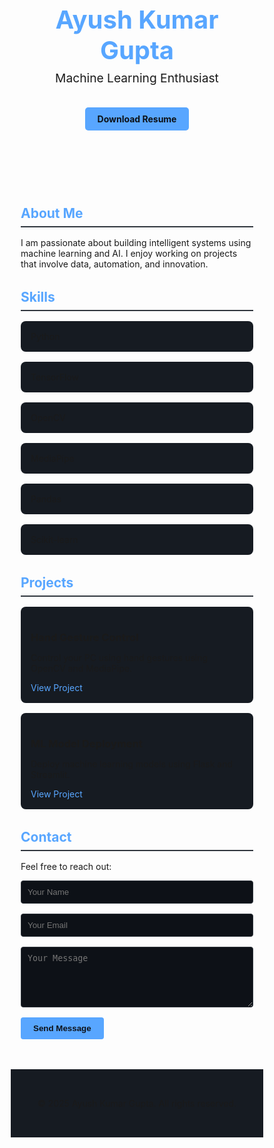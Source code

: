 <!DOCTYPE html>
<html lang="en">
<head>
  <meta charset="UTF-8" />
  <meta name="viewport" content="width=device-width, initial-scale=1.0" />
  <title>Ayush Kumar Gupta | Portfolio</title>
  <link rel="preconnect" href="https://fonts.googleapis.com">
  <link rel="preconnect" href="https://fonts.gstatic.com" crossorigin>
  <link href="https://fonts.googleapis.com/css2?family=Poppins:wght@300;500;700&display=swap" rel="stylesheet">
  <link rel="stylesheet" href="https://cdnjs.cloudflare.com/ajax/libs/font-awesome/6.4.0/css/all.min.css">
  <link href="https://unpkg.com/aos@2.3.1/dist/aos.css" rel="stylesheet">
  <style>
    * {
      margin: 0;
      padding: 0;
      box-sizing: border-box;
    }

    body {
      font-family: 'Poppins', sans-serif;
      background-color: #0d1117;
      color: #c9d1d9;
      line-height: 1.6;
    }

    header {
      text-align: center;
      padding: 4rem 1rem;
    }

    header h1 {
      font-size: 2.5rem;
      color: #58a6ff;
    }

    header p {
      font-size: 1.2rem;
      margin-top: 0.5rem;
    }

    .resume-btn {
      display: inline-block;
      padding: 10px 20px;
      margin-top: 1rem;
      background-color: #58a6ff;
      color: #0d1117;
      text-decoration: none;
      border-radius: 5px;
      font-weight: bold;
    }
    .resume-btn:hover {
      background-color: #1f6feb;
      color: white;
    }

    section {
      max-width: 900px;
      margin: 2rem auto;
      padding: 0 1rem;
    }

    h2 {
      color: #58a6ff;
      margin-bottom: 1rem;
      border-bottom: 2px solid #30363d;
      padding-bottom: 0.5rem;
    }

    .skills, .projects {
      display: grid;
      grid-template-columns: repeat(auto-fit, minmax(200px, 1fr));
      gap: 1rem;
    }

    .skill, .project {
      background-color: #161b22;
      padding: 1rem;
      border-radius: 8px;
      box-shadow: 0 0 5px rgba(255, 255, 255, 0.05);
    }

    .project a {
      color: #58a6ff;
      text-decoration: none;
    }

    footer {
      text-align: center;
      padding: 2rem 1rem;
      background-color: #161b22;
      margin-top: 3rem;
    }

    .socials a {
      color: #c9d1d9;
      margin: 0 0.5rem;
      font-size: 1.5rem;
      text-decoration: none;
      transition: color 0.3s ease;
    }

    .socials a:hover {
      color: #58a6ff;
    }

    form input, form textarea {
      width: 100%;
      padding: 10px;
      margin-bottom: 1rem;
      background: #0d1117;
      border: 1px solid #30363d;
      color: #c9d1d9;
      border-radius: 4px;
    }

    form button {
      background-color: #58a6ff;
      color: #0d1117;
      border: none;
      padding: 10px 20px;
      font-weight: bold;
      border-radius: 4px;
      cursor: pointer;
    }

    form button:hover {
      background-color: #1f6feb;
      color: white;
    }
  </style>
</head>
<body>
  <header data-aos="fade-down">
    <h1>Ayush Kumar Gupta</h1>
    <p>Machine Learning Enthusiast</p>
    <a href="resume.pdf" download class="resume-btn">Download Resume</a>
  </header>

  <section id="about" data-aos="fade-up">
    <h2>About Me</h2>
    <p>I am passionate about building intelligent systems using machine learning and AI. I enjoy working on projects that involve data, automation, and innovation.</p>
  </section>

  <section id="skills" data-aos="fade-up">
    <h2>Skills</h2>
    <div class="skills">
      <div class="skill">Python</div>
      <div class="skill">TensorFlow</div>
      <div class="skill">OpenCV</div>
      <div class="skill">MediaPipe</div>
      <div class="skill">Pandas</div>
      <div class="skill">Scikit-learn</div>
    </div>
  </section>

  <section id="projects" data-aos="fade-up">
    <h2>Projects</h2>
    <div class="projects">
      <div class="project">
        <h3>Hand Gesture Control</h3>
        <p>Control your PC using hand gestures using OpenCV and MediaPipe.</p>
        <a href="#">View Project</a>
      </div>
      <div class="project">
        <h3>ML Model Deployment</h3>
        <p>Deploy machine learning models using Flask and Streamlit.</p>
        <a href="#">View Project</a>
      </div>
    </div>
  </section>

  <section id="contact" data-aos="fade-up">
    <h2>Contact</h2>
    <p>Feel free to reach out:</p>
    <form action="https://formspree.io/f/yourFormID" method="POST">
      <input type="text" name="name" placeholder="Your Name" required>
      <input type="email" name="_replyto" placeholder="Your Email" required>
      <textarea name="message" placeholder="Your Message" rows="5" required></textarea>
      <button type="submit">Send Message</button>
    </form>
    <div class="socials">
      <a href="mailto:your.email@example.com"><i class="fas fa-envelope"></i></a>
      <a href="https://linkedin.com/in/yourprofile" target="_blank"><i class="fab fa-linkedin"></i></a>
      <a href="https://github.com/yourusername" target="_blank"><i class="fab fa-github"></i></a>
    </div>
  </section>

  <footer>
    <p>&copy; 2025 Ayush Kumar Gupta. All rights reserved.</p>
  </footer>

  <script src="https://unpkg.com/aos@2.3.1/dist/aos.js"></script>
  <script>
    AOS.init();
  </script>
</body>
</html>
